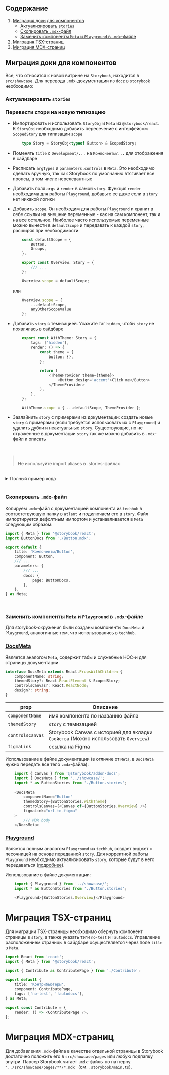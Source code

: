 ## Содержание

1. [Миграция доки для компонентов](#миграция-доки-для-компонентов)
    * [Актуализировать `stories`](#актуализировать-stories)
    * [Скопировать `.mdx`-файл](#скопировать-mdx-файл)
    * [Заменить компоненты `Meta` и `Playground` в `.mdx`-файле](#заменить-компоненты-meta-и-playground-в-mdx-файле)
2. [Миграция TSX-страниц](#миграция-tsx-страниц)
3. [Миграция MDX-страниц](#миграция-mdx-страниц)

## Миграция доки для компонентов


Все, что относится к новой витрине на `Storybook`, находится в `src/showcase`. Для перевода `.mdx`-документации из `docz` в `storybook` необходимо:

### Актуализировать `stories`

### Перевести стори на новую типизацию

* Импортировать и использовать `StoryObj` и `Meta` из `@storybook/react`. К `StoryObj` необходимо добавить пересечение с интерфейсом `ScopedStory` для типизации `scope`
    ```typescript
        type Story = StoryObj<typeof Button> & ScopedStory;
    ```
* Поменять `title` с `Development/...` на `Компоненты/...` для отображения в сайдбаре
* Расписать `argTypes` и `parameters.controls` в `Meta`. Это необходимо сделать вручную, так как Storybook по умолчанию втягивает все пропсы, в том числе нерелевантные
* Добавить поля `args` и `render` в самой `story`. Функция `render` необходима для работы `Playground`, добавьте ее даже если в `story` нет никакой логики
* Добавить `scope`. Он необходим для  работы `Playground` и хранит в себе ссылки на внешние переменные - как на сам компонент, так и на все остальное. Наиболее часто используемые переменные можно вынести в `defaultScope` и передавать к каждой `story`, расширяя при необходимости:
    
    ```typescript
        const defaultScope = {
            Button,
            Groups,
        };

        export const Overview: Story = {
            /// ...
        };

        Overview.scope = defaultScope;
    ```

    или

    ```typescript
        Overview.scope = {
            ...defaultScope,
            anyOtherScopeValue
        };
    ```


* Добавить `story` c темизацией. Укажите тэг `hidden`, чтобы `story` не появлялась в сайдбаре
    ```typescript
        export const WithTheme: Story = {
            tags: ['hidden'],
            render: () => {
                const theme = {
                    button: {},
                };

                return (
                    <ThemeProvider theme={theme}>
                        <Button design='accent'>Click me</Button>
                    </ThemeProvider>
                );
            },
        };

        WithTheme.scope = { ...defaultScope, ThemeProvider };
    ```
* Заалайнить `story` с примерами из документации: создать новые `story` с примерами (если требуется использовать их с `Playground`) и удалить дубли и неактуальные `story`. Существующие, но не отраженные в документации `story` так же можно добавить в `.mdx`-файл и описать
<br/>

> <br/>
> Не используйте import aliases в .stories-файлах
> 
> <br/>

<br/>

<details>
<summary>Полный пример кода</summary>

Было:

```typescript
import React, { useState } from 'react';
import { Story, Meta } from 'storybook';
import { ForwardArrowRightIcon as ForwardArrowRight, ViolinIcon as Violin, AttachIcon as Attach } from 'vienna.icons';
import { Button, ButtonProps } from './Button';
import { Groups } from '../Groups';

export default {
    title: 'Development/Button',
    component: Button,
    argTypes: {
        size: {
            control: 'radio',
            options: ['xs', 's', 'm', 'l', 'xl', 'xxl']
        },
    }
} as Meta;

export const Overview: Story<ButtonProps> = (args) => {
    const [loading, setLoading] = useState(false);
    const handleClick = () => setLoading((p) => !p);
    const ref = React.useRef(null);
    return (
        <Groups>
            <Button forwardedRef={ref} design='accent' loading={loading} onClick={handleClick} {...args}>
                Click me
            </Button>
        </Groups>
    );
};


```

Стало:

```typescript
import React from 'react';
import { StoryObj, Meta } from '@storybook/react';

import { ThemeProvider } from 'vienna.ui-primitives';
import { Button } from './Button';
import { Groups } from '../Groups';
import { ScopedStory } from '../Utils';
import ButtonDocs from './Button.mdx';

type Story = StoryObj<typeof Button> & ScopedStory;

const defaultScope = {
    Button,
    Groups,
};

export default {
    title: 'Компоненты/Button',
    component: Button,
    argTypes: {
        size: {
            control: 'radio',
            options: ['xs', 's', 'm', 'l', 'xl', 'xxl'],
        },
        loading: {
            control: 'boolean',
        },
        disabled: {
            control: 'boolean',
        },
        square: {
            control: 'boolean',
        },
    },
    parameters: {
        controls: {
            include: ['design', 'size', 'grid', 'loading', 'disabled', 'square'],
        },
        docs: {
            page: ButtonDocs,
        },
    },
} as Meta;

export const Overview: Story = {
    args: {
        design: 'accent',
        children: 'Click me',
    },
    render: (args) => {
        return <Button {...args} />;
    },
};
Overview.scope = defaultScope;

export const WithTheme: Story = {
    tags: ['hidden'],
    render: () => {
        const theme = {
            button: {},
        };

        return (
            <ThemeProvider theme={theme}>
                <Button design='accent'>Click me</Button>
            </ThemeProvider>
        );
    },
};
WithTheme.scope = { ...defaultScope, ThemeProvider };

```

 </details>

<br/>

### Скопировать `.mdx`-файл 

Копируем `.mdx`-файл с документацией компонента из `techhub` в соответствующую папку в `atlant` и подключаем его в `story`. Файл импортируется дефолтным импортом и устанавливается в `Meta` следующим образом:

```typescript
import { Meta } from '@storybook/react';
import ButtonDocs from './Button.mdx';

export default {
    title: 'Компоненты/Button',
    component: Button,
    /// ...
    parameters: {
        /// ...
        docs: {
            page: ButtonDocs,
        },
    },
} as Meta;
```

<br/>

### Заменить компоненты `Meta` и `Playground` в `.mdx`-файле

Для storybook-окружения были созданы компоненты `DocsMeta` и `Playground`, аналогичные тем, что использовались в `techhub`.

### <u>DocsMeta</u>

Является аналогом `Meta`, содержит табы и служебные HOC-и для страницы документации.

```typescript
interface DocsMeta extends React.PropsWithChildren {
    componentName: string;
    themedStory?: React.ReactElement & ScopedStory;
    controlsCanvas?: React.ReactNode;
    design?: string;
}
```

| prop    | Описание | 
| -------- | ------- | 
| `componentName`  | имя компонента по названию файла
| `themedStory` | `story` c темизацией 
| `controlsCanvas` | Storybook Canvas с историей для вкладки `Свойства` (Можно использовать `Overview`)
| `figmaLink` | ссылка на Figma


Использование в файле документации (в отличие от `Meta`, в `DocsMeta` нужно передать все тело `.mdx`-файла):

```typescript
    import { Canvas } from '@storybook/addon-docs';
    import { DocsMeta } from '../showcase/';
    import * as ButtonStories from './Button.stories';

    <DocsMeta
        componentName="Button"
        themedStory={ButtonStories.WithTheme}
        controlsCanvas={<Canvas of={ButtonStories.Overview} />}
        figmaLink="url-to-figma"
    >
        /// MDX body
    </DocsMeta>
```

### <u>Playground</u>

Является полным аналогом `Playground` из `techhub`, создает виджет с песочницей на основе переданной `story`. Для корректной работы `Playground` необходимо актуализировать `story`, которые будут в него передаваться ([подробнее](#актуализировать-stories)).

Использование в файле документации:

```typescript
    import { Playground } from '../showcase/';
    import * as ButtonStories from './Button.stories';

    <Playground>{ButtonStories.Overview}</Playground>
```

# Миграция TSX-страниц

Для миграции TSX-страницы необходимо обернуть компонент страницы в `story`, а также указать тэги `no-test` и `!autodocs`. Управление расположением страницы в сайдбаре осуществляется через поле `title` в `Meta`.

```typescript
import React from 'react';
import { Meta } from '@storybook/react';

import { Contribute as ContributePage } from './Contribute';

export default {
    title: 'Контрибьютеры',
    component: ContributePage,
    tags: ['no-test', '!autodocs'],
} as Meta;

export const Contribute = {
    render: () => <ContributePage />,
};
```

# Миграция MDX-страниц

Для добавления `.mdx`-файла в качестве отдельной страницы в Storybook достаточно положить его в `src/showcase/pages` или любую подпапку внутри. Парсер Storybook читает `.mdx`-файлы по паттерну `'../src/showcase/pages/**/*.mdx'` (см. `.storybook/main.ts`).